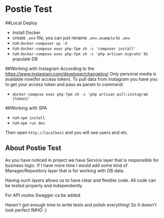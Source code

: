 # Postie Test


##Local Deploy

 - Install Docker
 - create `.env` file, you can just rename `.env.example` to `.env`
 - run `docker-composer up -d`
 - run `docker-compose exec php-fpm sh -c 'composer install'`
 - run `docker-compose exec php-fpm sh -c 'php artisan migrate'` to populate DB
 

##Working with Instagram
According to the https://www.instagram.com/developer/changelog/
Only personal media is available now(for access token). To pull data from Instagram you have you to get your access 
token and pass as param to command:
 - `docker-compose exec php-fpm sh -c 'php artisan pull:instagram {token}'`
 
##Working with SPA
 - run `npm install`
 - run `npm run dev`
 
 Then open `http://localhost` and you will see users and etc.


## About Postie Test

As you have noticed in project we have Service layer that is responsible for business logic. If I have more time I 
would add some kind of Manager/Repository layer that is for working with DB data.

Having such layers allows us to have clear and flexible code. All code can be tested properly and independently.

For API routes Swagger ca be added

Haven't got enough time to write tests and polish everything! So it doesn't look perfect IMHO :)
